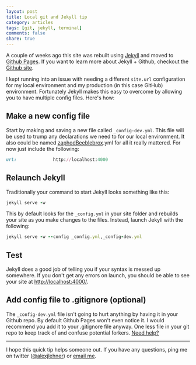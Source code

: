 ```yaml
---
layout: post
title: Local git and Jekyll tip
category: articles
tags: [git, jekyll, terminal]
comments: false
share: true
---
```


A couple of weeks ago this site was rebuilt using [Jekyll](http://jekyllrb.com/) and moved to [Github Pages](https://pages.github.com/). If you want to learn more about Jekyll + Github, checkout the [Github site](https://help.github.com/articles/using-jekyll-with-pages).

I kept running into an issue with needing a different `site.url` configuration for my local environment and my production (in this case GitHub) environment. Fortunately Jekyll makes this easy to overcome by allowing you to have multiple config files. Here's how:

## Make a new config file

Start by making and saving a new file called `_config-dev.yml`. This file will be used to trump any declarations we need to for our local environment. It also could be named [zaphodBeeblebrox](http://en.wikipedia.org/wiki/Zaphod_Beeblebrox "Wikipedia:Zaphod Beeblebrox").yml for all it really mattered. For now just include the following:

~~~ ruby
url:              http://localhost:4000
~~~

## Relaunch Jekyll

Traditionally your command to start Jekyll looks something like this: 

~~~ ruby
jekyll serve -w
~~~

This by default looks for the `_config.yml` in your site folder and rebuilds your site as you make changes to the files. Instead, launch Jekyll with the following:

~~~ ruby
jekyll serve -w --config _config.yml,_config-dev.yml
~~~

## Test

Jekyll does a good job of telling you if your syntax is messed up somewhere. If you don't get any errors on launch, you should be able to see your site at [http://localhost:4000/](http://localhost:4000/).

## Add config file to .gitignore (optional)

The `_config-dev.yml` file isn't going to hurt anything by having it in your Github repo. By default Github Pages won't even notice it. I would recommend you add it to your .gitignore file anyway. One less file in your git repo to keep track of and confuse potential forkers. [Need help?](https://help.github.com/articles/ignoring-files "Github Help: Ignoring files")

---

I hope this quick tip helps someone out. If you have any questions, ping me on twitter ([@alexjlehner](https://twitter.com/AlexJLehner "Alex on Twitter")) or [email me](mailto:alex@lifelikegeek.com).
